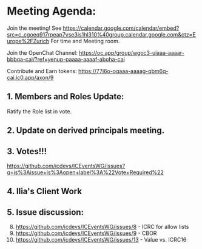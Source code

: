 # Meeting Agenda:

Join the meeting! See https://calendar.google.com/calendar/embed?src=c_cgoeq917rpeap7vse3is1hl310%40group.calendar.google.com&ctz=Europe%2FZurich For time and Meeting room.

Join the OpenChat Channel:  https://oc.app/group/wgoc3-uiaaa-aaaar-bbbqa-cai/?ref=yenup-paaaa-aaaaf-aboha-cai

Contribute and Earn tokens:  https://77i6o-oqaaa-aaaag-qbm6q-cai.ic0.app/axon/9

## 1. Members and Roles Update:

Ratify the Role list in vote.

## 2. Update on derived principals meeting.

## 3. Votes!!!

https://github.com/icdevs/ICEventsWG/issues?q=is%3Aissue+is%3Aopen+label%3A%22Vote+Required%22

## 4. Ilia's Client Work

## 5. Issue discussion:

 8. https://github.com/icdevs/ICEventsWG/issues/8 - ICRC for allow lists
 9. https://github.com/icdevs/ICEventsWG/issues/9 - CBOR
 10. https://github.com/icdevs/ICEventsWG/issues/13 - Value vs. ICRC16
 

